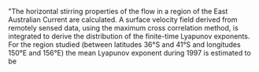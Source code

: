 ---
---
"The horizontal stirring properties of the flow in a region of the East Australian Current are calculated. A surface velocity field derived from remotely sensed data, using the maximum cross correlation method, is integrated to derive the distribution of the finite-time Lyapunov exponents. For the region studied (between latitudes 36&#176;S and 41&#176;S and longitudes 150&#176;E and 156&#176;E) the mean Lyapunov exponent during 1997 is estimated to be